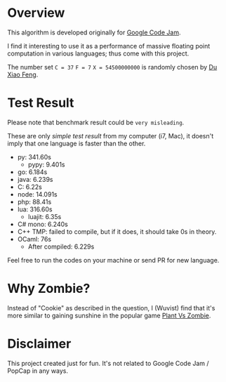 # Overview

This algorithm is developed originally for [Google Code Jam](https://code.google.com/codejam/contest/2974486/dashboard#s=p1).

I find it interesting to use it as a performance of massive floating point computation in various languages; thus come with this project.

The number set `C = 37` `F = 7` `X = 54500000000` is randomly chosen by [Du Xiao Feng](https://github.com/duxiaofeng-github).

# Test Result

Please note that benchmark result could be `very misleading`.

These are only *simple test result* from my computer (i7, Mac), it doesn't imply that one language is faster than the other.

* py:  341.60s
	* pypy:  9.401s
* go:    6.184s
* java:  6.239s
* C:     6.22s
* node: 14.091s
* php:  88.41s
* lua:  316.60s
  * luajit:  6.35s
* C# mono: 6.240s
* C++ TMP: failed to compile, but if it does, it should take 0s in theory.
* OCaml: 76s
  * After compiled: 6.229s

Feel free to run the codes on your machine or send PR for new language. 

# Why Zombie?

Instead of "Cookie" as described in the question, I (Wuvist) find that it's more similar to gaining sunshine in the popular game [Plant Vs Zombie](http://www.popcap.com/plants-vs-zombies).

# Disclaimer

This project created just for fun. It's not related to Google Code Jam / PopCap in any ways.
